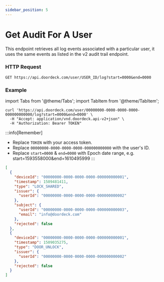 ```yaml
---
sidebar_position: 5
---
```


# Get Audit For A User

This endpoint retrieves all log events associated with a particular user, it uses the same events as listed in the v2 audit trail endpoint.

### HTTP Request

`GET https://api.doordeck.com/user/USER_ID/log?start=0000&end=0000`

### Example

import Tabs from '@theme/Tabs';
import TabItem from '@theme/TabItem';

<Tabs>
<TabItem value="request" label="Request">

```shell showLineNumbers title="CURL"
curl 'https://api.doordeck.com/user/00000000-0000-0000-0000-000000000000/log?start=0000&end=0000' \
  -H "Accept: application/vnd.doordeck.api-v2+json" \
  -H "Authorization: Bearer TOKEN"
```

:::info[Remember]
* Replace `TOKEN` with your access token.
* Replace `00000000-0000-0000-0000-000000000000` with the user's ID.
* Replace `start=0000` & `end=0000` with Epoch date range, e.g. start=1593558000&end=1610495999
:::

</TabItem>
<TabItem value="response" label="Response">

```json showLineNumbers title="JSON"
[
  {
    "deviceId": "00000000-0000-0000-0000-000000000001",
    "timestamp": 1509481411,
    "type": "LOCK_SHARED",
    "issuer": {
      "userId": "00000000-0000-0000-0000-000000000002"
    },
    "subject": {
      "userId": "00000000-0000-0000-0000-000000000003",
      "email": "info@doordeck.com"
    },
    "rejected": false
  },
  {
    "deviceId": "00000000-0000-0000-0000-000000000001",
    "timestamp": 1509035275,
    "type": "DOOR_UNLOCK",
    "issuer": {
      "userId": "00000000-0000-0000-0000-000000000002"
    },
    "rejected": false
  }
]
```

</TabItem>
</Tabs>
